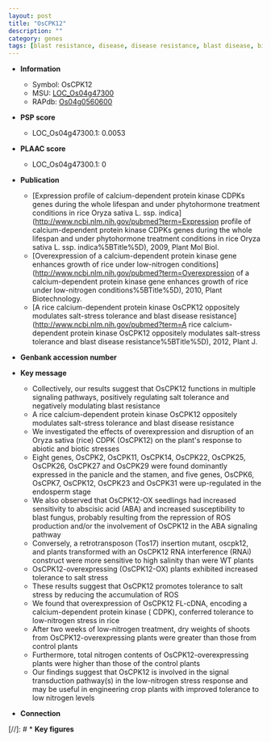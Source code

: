 ```yaml
---
layout: post
title: "OsCPK12"
description: ""
category: genes
tags: [blast resistance, disease, disease resistance, blast disease, biotic stress, endosperm, blast, salinity, salt, salt tolerance, salt stress, nitrogen,  ABA , shoot, panicle, stamen, seedling]
---
```


* **Information**  
    + Symbol: OsCPK12  
    + MSU: [LOC_Os04g47300](http://rice.plantbiology.msu.edu/cgi-bin/ORF_infopage.cgi?orf=LOC_Os04g47300)  
    + RAPdb: [Os04g0560600](http://rapdb.dna.affrc.go.jp/viewer/gbrowse_details/irgsp1?name=Os04g0560600)  

* **PSP score**  
    + LOC_Os04g47300.1: 0.0053 

* **PLAAC score**  
    + LOC_Os04g47300.1: 0 

* **Publication**  
    + [Expression profile of calcium-dependent protein kinase CDPKs genes during the whole lifespan and under phytohormone treatment conditions in rice Oryza sativa L. ssp. indica](http://www.ncbi.nlm.nih.gov/pubmed?term=Expression profile of calcium-dependent protein kinase CDPKs genes during the whole lifespan and under phytohormone treatment conditions in rice Oryza sativa L. ssp. indica%5BTitle%5D), 2009, Plant Mol Biol.
    + [Overexpression of a calcium-dependent protein kinase gene enhances growth of rice under low-nitrogen conditions](http://www.ncbi.nlm.nih.gov/pubmed?term=Overexpression of a calcium-dependent protein kinase gene enhances growth of rice under low-nitrogen conditions%5BTitle%5D), 2010, Plant Biotechnology.
    + [A rice calcium-dependent protein kinase OsCPK12 oppositely modulates salt-stress tolerance and blast disease resistance](http://www.ncbi.nlm.nih.gov/pubmed?term=A rice calcium-dependent protein kinase OsCPK12 oppositely modulates salt-stress tolerance and blast disease resistance%5BTitle%5D), 2012, Plant J.

* **Genbank accession number**  

* **Key message**  
    + Collectively, our results suggest that OsCPK12 functions in multiple signaling pathways, positively regulating salt tolerance and negatively modulating blast resistance
    + A rice calcium-dependent protein kinase OsCPK12 oppositely modulates salt-stress tolerance and blast disease resistance
    + We investigated the effects of overexpression and disruption of an Oryza sativa (rice) CDPK (OsCPK12) on the plant's response to abiotic and biotic stresses
    + Eight genes, OsCPK2, OsCPK11, OsCPK14, OsCPK22, OsCPK25, OsCPK26, OsCPK27 and OsCPK29 were found dominantly expressed in the panicle and the stamen, and five genes, OsCPK6, OsCPK7, OsCPK12, OsCPK23 and OsCPK31 were up-regulated in the endosperm stage
    + We also observed that OsCPK12-OX seedlings had increased sensitivity to abscisic acid (ABA) and increased susceptibility to blast fungus, probably resulting from the repression of ROS production and/or the involvement of OsCPK12 in the ABA signaling pathway
    + Conversely, a retrotransposon (Tos17) insertion mutant, oscpk12, and plants transformed with an OsCPK12 RNA interference (RNAi) construct were more sensitive to high salinity than were WT plants
    + OsCPK12-overexpressing (OsCPK12-OX) plants exhibited increased tolerance to salt stress
    + These results suggest that OsCPK12 promotes tolerance to salt stress by reducing the accumulation of ROS
    + We found that overexpression of OsCPK12 FL-cDNA, encoding a calcium-dependent protein kinase ( CDPK), conferred tolerance to low-nitrogen stress in rice
    + After two weeks of low-nitrogen treatment, dry weights of shoots from OsCPK12-overexpressing plants were greater than those from control plants
    + Furthermore, total nitrogen contents of OsCPK12-overexpressing plants were higher than those of the control plants
    + Our findings suggest that OsCPK12 is involved in the signal transduction pathway(s) in the low-nitrogen stress response and may be useful in engineering crop plants with improved tolerance to low nitrogen levels

* **Connection**  

[//]: # * **Key figures**  


